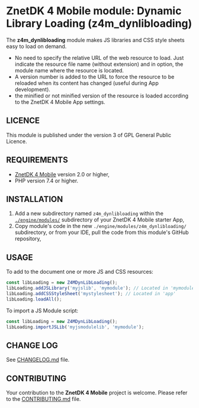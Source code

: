 # ZnetDK 4 Mobile module: Dynamic Library Loading (z4m_dynlibloading)
The **z4m_dynlibloading** module makes JS libraries and CSS style sheets easy to load on demand.
- No need to specify the relative URL of the web resource to load. Just indicate the resource file name (without extension) and in option, the module name where the resource is located.
- A version number is added to the URL to force the resource to be reloaded when its content has changed (useful during App development).
- the minified or not minified version of the resource is loaded according to the ZnetDK 4 Mobile App settings.

## LICENCE
This module is published under the version 3 of GPL General Public Licence.

## REQUIREMENTS
- [ZnetDK 4 Mobile](/../../../znetdk4mobile) version 2.0 or higher,
- PHP version 7.4 or higher.

## INSTALLATION
1. Add a new subdirectory named `z4m_dynlibloading` within the
[`./engine/modules/`](/../../../znetdk4mobile/tree/master/engine/modules/) subdirectory of your
ZnetDK 4 Mobile starter App,
2. Copy module's code in the new `./engine/modules/z4m_dynlibloading/` subdirectory,
or from your IDE, pull the code from this module's GitHub repository,

## USAGE
To add to the document one or more JS and CSS resources:
```js
const libLoading = new Z4MDynLibLoading();
libLoading.addJSLibrary('myjslib', 'mymodule'); // Located in 'mymodule'
libLoading.addCSSStyleSheet('mystylesheet'); // Located in 'app'
libLoading.loadAll();
```

To import a JS Module script:
```js
const libLoading = new Z4MDynLibLoading();
libLoading.importJSLib('myjsmodulelib', 'mymodule');
```
## CHANGE LOG
See [CHANGELOG.md](CHANGELOG.md) file.

## CONTRIBUTING
Your contribution to the **ZnetDK 4 Mobile** project is welcome. Please refer to the [CONTRIBUTING.md](https://github.com/pascal-martinez/znetdk4mobile/blob/master/CONTRIBUTING.md) file.
